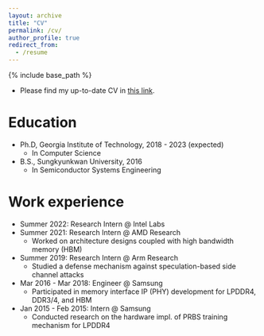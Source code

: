 ```yaml
---
layout: archive
title: "CV"
permalink: /cv/
author_profile: true
redirect_from:
  - /resume
---
```


{% include base_path %}

* Please find my up-to-date CV in <a href='https://docs.google.com/document/d/1AuM5QP76WOSjno6UAZ_eRLECzvLr4kocqMihAOJSZSU/edit?usp=sharing'>this link</a>.

Education
======
* Ph.D, Georgia Institute of Technology, 2018 - 2023 (expected)
	* In Computer Science
* B.S., Sungkyunkwan University, 2016
  * In Semiconductor Systems Engineering

Work experience
======
* Summer 2022: Research Intern @ Intel Labs
* Summer 2021: Research Intern @ AMD Research
	* Worked on architecture designs coupled with high bandwidth memory (HBM)
* Summer 2019: Research Intern @ Arm Research
	* Studied a defense mechanism against speculation-based side channel attacks
* Mar 2016 - Mar 2018: Engineer @ Samsung
	* Participated in memory interface IP (PHY) development for LPDDR4, DDR3/4, and HBM
* Jan 2015 - Feb 2015: Intern @ Samsung
	* Conducted research on the hardware impl. of PRBS training mechanism for LPDDR4

